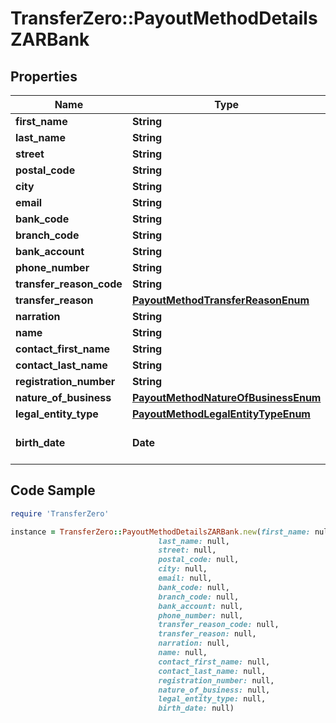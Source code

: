 # TransferZero::PayoutMethodDetailsZARBank

## Properties

Name | Type | Description | Notes
------------ | ------------- | ------------- | -------------
**first_name** | **String** |  | 
**last_name** | **String** |  | 
**street** | **String** |  | [optional] 
**postal_code** | **String** |  | [optional] 
**city** | **String** |  | [optional] 
**email** | **String** |  | [optional] 
**bank_code** | **String** |  | [optional] 
**branch_code** | **String** |  | [optional] 
**bank_account** | **String** |  | 
**phone_number** | **String** |  | 
**transfer_reason_code** | **String** |  | [optional] 
**transfer_reason** | [**PayoutMethodTransferReasonEnum**](PayoutMethodTransferReasonEnum.md) |  | [optional] 
**narration** | **String** |  | [optional] 
**name** | **String** |  | [optional] 
**contact_first_name** | **String** |  | [optional] 
**contact_last_name** | **String** |  | [optional] 
**registration_number** | **String** |  | [optional] 
**nature_of_business** | [**PayoutMethodNatureOfBusinessEnum**](PayoutMethodNatureOfBusinessEnum.md) |  | [optional] 
**legal_entity_type** | [**PayoutMethodLegalEntityTypeEnum**](PayoutMethodLegalEntityTypeEnum.md) |  | [optional] 
**birth_date** | **Date** | Date of birth of recipient | [optional] 

## Code Sample

```ruby
require 'TransferZero'

instance = TransferZero::PayoutMethodDetailsZARBank.new(first_name: null,
                                 last_name: null,
                                 street: null,
                                 postal_code: null,
                                 city: null,
                                 email: null,
                                 bank_code: null,
                                 branch_code: null,
                                 bank_account: null,
                                 phone_number: null,
                                 transfer_reason_code: null,
                                 transfer_reason: null,
                                 narration: null,
                                 name: null,
                                 contact_first_name: null,
                                 contact_last_name: null,
                                 registration_number: null,
                                 nature_of_business: null,
                                 legal_entity_type: null,
                                 birth_date: null)
```



